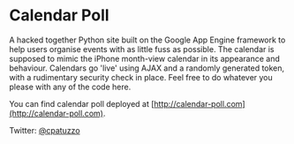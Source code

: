 # Calendar Poll

A hacked together Python site built on the Google App Engine framework to help users organise events with as little fuss as possible. The calendar is supposed to mimic the iPhone month-view calendar in its appearance and behaviour. Calendars go 'live' using AJAX and a randomly generated token, with a rudimentary security check in place. Feel free to do whatever you please with any of the code here.

You can find calendar poll deployed at [http://calendar-poll.com](http://calendar-poll.com).

Twitter: [@cpatuzzo](https://twitter.com/#!/cpatuzzo)
